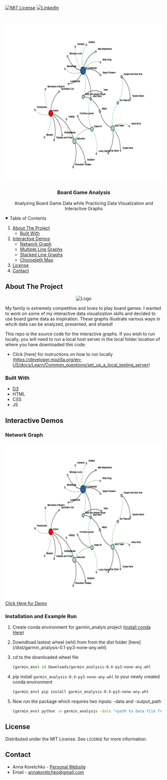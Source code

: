 

<!--
*** Thanks for checking out the Best-README-Template. If you have a suggestion
*** that would make this better, please fork the repo and create a pull request
*** or simply open an issue with the tag "enhancement".
*** Thanks again! Now go create something AMAZING! :D
-->



<!-- PROJECT SHIELDS -->
<!--
*** I'm using markdown "reference style" links for readability.
*** Reference links are enclosed in brackets [ ] instead of parentheses ( ).
*** See the bottom of this document for the declaration of the reference variables
*** for contributors-url, forks-url, etc. This is an optional, concise syntax you may use.
*** https://www.markdownguide.org/basic-syntax/#reference-style-links
-->

[![MIT License][license-shield]][license-url]
[![LinkedIn][linkedin-shield]][linkedin-url]



<!-- PROJECT LOGO -->
<br />

<p align="center">
  <a href="https://anna-koretchko.ue.r.appspot.com/garmin">
    <img src="images/network_graph.png" alt="Logo" width="800" height="500">
  </a>

  <h3 align="center">Board Game Analysis</h3>

  <p align="center">
    Analyzing Board Game Data while Practicing Data Visualization and Interactive Graphs


  </p>
</p>



<!-- TABLE OF CONTENTS -->
<details open="open">
  <summary>Table of Contents</summary>
  <ol>
    <li>
      <a href="#about-the-project">About The Project</a>
      <ul>
        <li><a href="#built-with">Built With</a></li>
      </ul>
    </li>
    <li>
      <a href="#getting-started">Interactive Demos</a>
      <ul>
        <li><a href="#prerequisites">Network Graph</a></li>
        <li><a href="#installation">Multiple Line Graphs</a></li>
        <li><a href="#installation">Stacked Line Graphs</a></li>
        <li><a href="#installation">Choropleth Map</a></li>
      </ul>
    </li>
    <li><a href="#license">License</a></li>
    <li><a href="#contact">Contact</a></li>
  </ol>
</details>



<!-- ABOUT THE PROJECT -->
## About The Project
<p align="center">
<img src="images/Garmin-logo2.jpeg" alt="Logo"> 
</p>
My family is extremely competitive and loves to play board games. I wanted to work on some of my interactive data visualization skills and decided to use board game data as inspiration. These graphs illustrate various ways in whcih data can be analyzed, presented, and shared!


This repo is the source code for the interactive graphs. If you wish to run locally, you will need to run a local host server in the local folder location of where you have downloaded this code. 

* Click [here] for instructions on how to run locally (https://developer.mozilla.org/en-US/docs/Learn/Common_questions/set_up_a_local_testing_server)

### Built With

* [D3](https://d3js.org/)
* HTML
* CSS
* JS




<!-- GETTING STARTED -->
## Interactive Demos

### Network Graph


  <a href="https://anna-koretchko.ue.r.appspot.com/graph">
    <img src="images/network_graph.png" alt="Logo" width="800" height="500">Click Here for Demo
  </a>

### Installation and Example Run

1. Create conda environment for garmin_analyis project ([install conda Here](https://conda.io/projects/conda/en/latest/user-guide/install/index.html))

2. Downdload lastest wheel (whl) from from the dist folder [here] (/dist/garmin_analysis-0.1-py3-none-any.whl)

3. cd to the downloaded wheel file
   ```sh
   (garmin_env) cd Downloads/garmin_analysis-0.X-py3-none-any.whl
   ```
4. pip install `garmin_analysis-0.X-py3-none-any.whl` to your newly created conda environment
   ```sh
   (garmin_env) pip install garmin_analysis-0.X-py3-none-any.whl
   ```
5. Now run the package which requires two inputs: -data and -output_path 
    ```sh
    (garmin_env) python -m garmin_analysis -data "<path to data file from Garmin Connect" -output_path "<path to where you want the output files to be saved"
    ```



<!-- LICENSE -->
## License

Distributed under the MIT License. See `LICENSE` for more information.



<!-- CONTACT -->
## Contact

* Anna Koretchko - [Personal Website](https://anna-koretchko.ue.r.appspot.com/index)
* Email - annakoretchko@gmail.com







<!-- MARKDOWN LINKS & IMAGES -->
<!-- https://www.markdownguide.org/basic-syntax/#reference-style-links -->
[contributors-shield]: https://img.shields.io/github/contributors/othneildrew/Best-README-Template.svg?style=for-the-badge
[contributors-url]: https://github.com/othneildrew/Best-README-Template/graphs/contributors
[forks-shield]: https://img.shields.io/github/forks/othneildrew/Best-README-Template.svg?style=for-the-badge
[forks-url]: https://github.com/othneildrew/Best-README-Template/network/members
[stars-shield]: https://img.shields.io/github/stars/othneildrew/Best-README-Template.svg?style=for-the-badge
[stars-url]: https://github.com/othneildrew/Best-README-Template/stargazers
[issues-shield]: https://img.shields.io/github/issues/othneildrew/Best-README-Template.svg?style=for-the-badge
[issues-url]: https://github.com/othneildrew/Best-README-Template/issues
[license-shield]: https://img.shields.io/github/license/othneildrew/Best-README-Template.svg?style=for-the-badge
[license-url]: https://github.com/annakoretchko/garmin_analysis/blob/master/LICENSE
[linkedin-shield]: https://img.shields.io/badge/-LinkedIn-black.svg?style=for-the-badge&logo=linkedin&colorB=555
[linkedin-url]: https://www.linkedin.com/in/anna-koretchko-1b5b0211a/
[product-screenshot]: images/screenshot.png

